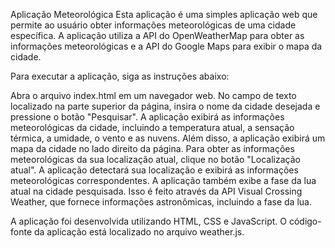Aplicação Meteorológica Esta aplicação é uma simples aplicação web que permite ao usuário obter informações meteorológicas de uma cidade específica. A aplicação utiliza a API do OpenWeatherMap para obter as informações meteorológicas e a API do Google Maps para exibir o mapa da cidade.

Para executar a aplicação, siga as instruções abaixo:

Abra o arquivo index.html em um navegador web.
No campo de texto localizado na parte superior da página, insira o nome da cidade desejada e pressione o botão "Pesquisar".
A aplicação exibirá as informações meteorológicas da cidade, incluindo a temperatura atual, a sensação térmica, a umidade, o vento e as nuvens. Além disso, a aplicação exibirá um mapa da cidade no lado direito da página.
Para obter as informações meteorológicas da sua localização atual, clique no botão "Localização atual". A aplicação detectará sua localização e exibirá as informações meteorológicas correspondentes.
A aplicação também exibe a fase da lua atual na cidade pesquisada. Isso é feito através da API Visual Crossing Weather, que fornece informações astronômicas, incluindo a fase da lua.

A aplicação foi desenvolvida utilizando HTML, CSS e JavaScript. O código-fonte da aplicação está localizado no arquivo weather.js.
